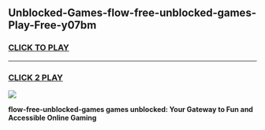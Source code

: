 
## Unblocked-Games-flow-free-unblocked-games-Play-Free-y07bm
<h3>
<a href="https://premium76.site?title=flow-free-unblocked-games&ref=17A">CLICK TO PLAY</a></h3>
<hr>

<h3>
<a href="https://premium76.site?title=flow-free-unblocked-games&ref=17A">CLICK 2 PLAY</a>
  
</h3>

<a href="https://premium76.site?title=flow-free-unblocked-games&ref=17A"><img src="https://clearcache.store/games.png"></a>


**flow-free-unblocked-games games unblocked: Your Gateway to Fun and Accessible Online Gaming**
